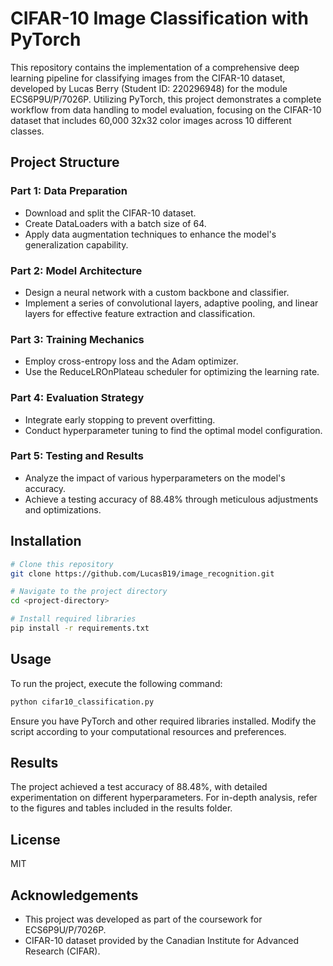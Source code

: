 # CIFAR-10 Image Classification with PyTorch

This repository contains the implementation of a comprehensive deep learning pipeline for classifying images from the CIFAR-10 dataset, developed by Lucas Berry (Student ID: 220296948) for the module ECS6P9U/P/7026P. Utilizing PyTorch, this project demonstrates a complete workflow from data handling to model evaluation, focusing on the CIFAR-10 dataset that includes 60,000 32x32 color images across 10 different classes.

## Project Structure

### Part 1: Data Preparation
* Download and split the CIFAR-10 dataset.
* Create DataLoaders with a batch size of 64.
* Apply data augmentation techniques to enhance the model's generalization capability.
### Part 2: Model Architecture
* Design a neural network with a custom backbone and classifier.
* Implement a series of convolutional layers, adaptive pooling, and linear layers for effective feature extraction and classification.
### Part 3: Training Mechanics
* Employ cross-entropy loss and the Adam optimizer.
* Use the ReduceLROnPlateau scheduler for optimizing the learning rate.
### Part 4: Evaluation Strategy
* Integrate early stopping to prevent overfitting.
* Conduct hyperparameter tuning to find the optimal model configuration.
### Part 5: Testing and Results
* Analyze the impact of various hyperparameters on the model's accuracy.
* Achieve a testing accuracy of 88.48% through meticulous adjustments and optimizations.

## Installation

```bash
# Clone this repository
git clone https://github.com/LucasB19/image_recognition.git
```

```bash
# Navigate to the project directory
cd <project-directory>
```

```bash
# Install required libraries
pip install -r requirements.txt
```

## Usage
To run the project, execute the following command:

```bash
python cifar10_classification.py
```

Ensure you have PyTorch and other required libraries installed. Modify the script according to your computational resources and preferences.

## Results

The project achieved a test accuracy of 88.48%, with detailed experimentation on different hyperparameters. For in-depth analysis, refer to the figures and tables included in the results folder.

## License

MIT

## Acknowledgements

* This project was developed as part of the coursework for ECS6P9U/P/7026P.
* CIFAR-10 dataset provided by the Canadian Institute for Advanced Research (CIFAR).
